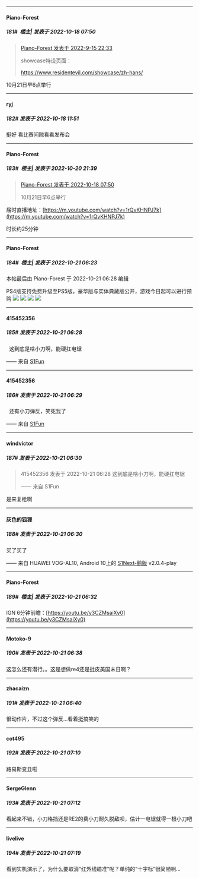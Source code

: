 

*****

####  Piano-Forest  
##### 181#         楼主| 发表于 2022-10-18 07:50

<blockquote><a href="httphttps://bbs.saraba1st.com/2b/forum.php?mod=redirect&amp;goto=findpost&amp;pid=57503701&amp;ptid=2073028" target="_blank">Piano-Forest 发表于 2022-9-15 22:33</a>

showcase特设页面：

https://www.residentevil.com/showcase/zh-hans/</blockquote>
10月21日早6点举行



*****

####  ryj  
##### 182#       发表于 2022-10-18 11:51

挺好 看比赛间隙看看发布会



*****

####  Piano-Forest  
##### 183#         楼主| 发表于 2022-10-20 21:39

<blockquote><a href="httphttps://bbs.saraba1st.com/2b/forum.php?mod=redirect&amp;goto=findpost&amp;pid=57965185&amp;ptid=2073028" target="_blank">Piano-Forest 发表于 2022-10-18 07:50</a>

10月21日早6点举行</blockquote>
届时直播地址：[https://m.youtube.com/watch?v=1rQvKHNPJ7k](https://m.youtube.com/watch?v=1rQvKHNPJ7k)

时长约25分钟



*****

####  Piano-Forest  
##### 184#         楼主| 发表于 2022-10-21 06:23

 本帖最后由 Piano-Forest 于 2022-10-21 06:28 编辑 

PS4版支持免费升级至PS5版，豪华版与实体典藏版公开，游戏今日起可以进行预购
<img src="https://p.sda1.dev/7/6b2dbfe4311f1952d4e229dfccf163eb/20221021_062310.jpg" referrerpolicy="no-referrer">
<img src="https://p.sda1.dev/7/adf6209570a0b3ea118332b22cf0c48e/20221021_062318.jpg" referrerpolicy="no-referrer">
<img src="https://p.sda1.dev/7/b4b686cd15e5c5d3ee00a9d0fc21acff/20221021_062507.jpg" referrerpolicy="no-referrer">
<img src="https://p.sda1.dev/7/aa47e5d56cea17ffc3c0415f9111cb94/20221021_062513.jpg" referrerpolicy="no-referrer">

*****

####  415452356  
##### 185#       发表于 2022-10-21 06:28

  这到底是啥小刀啊，能硬扛电锯

—— 来自 [S1Fun](https://s1fun.koalcat.com)

*****

####  415452356  
##### 186#       发表于 2022-10-21 06:29

  还有小刀弹反，笑死我了

—— 来自 [S1Fun](https://s1fun.koalcat.com)

*****

####  windvictor  
##### 187#       发表于 2022-10-21 06:30

<blockquote>415452356 发表于 2022-10-21 06:28
这到底是啥小刀啊，能硬扛电锯

—— 来自 S1Fun</blockquote>
是来复枪啊

*****

####  灰色的狐狸  
##### 188#       发表于 2022-10-21 06:30

买了买了

—— 来自 HUAWEI VOG-AL10, Android 10上的 [S1Next-鹅版](https://github.com/ykrank/S1-Next/releases) v2.0.4-play

*****

####  Piano-Forest  
##### 189#         楼主| 发表于 2022-10-21 06:32

IGN 6分钟前瞻：[https://youtu.be/y3CZMsaiXy0](https://youtu.be/y3CZMsaiXy0)



*****

####  Motoko-9  
##### 190#       发表于 2022-10-21 06:38

这怎么还有潜行。。这是想做re4还是批皮美国末日啊？

*****

####  zhacaizn  
##### 191#       发表于 2022-10-21 06:40

很动作片，不过这个弹反...看着挺搞笑的



*****

####  cot495  
##### 192#       发表于 2022-10-21 07:10

路易斯变丑啦



*****

####  SergeGlenn  
##### 193#       发表于 2022-10-21 07:12

看起来不错，小刀格挡还是RE2的费小刀耐久脱敌呗，估计一电锯就得一根小刀吧

*****

####  livelive  
##### 194#       发表于 2022-10-21 07:19

看到实机演示了，为什么要取消“红外线瞄准”呢？单纯的“十字标”很简陋啊...

